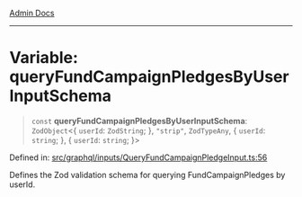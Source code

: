 [Admin Docs](/)

***

# Variable: queryFundCampaignPledgesByUserInputSchema

> `const` **queryFundCampaignPledgesByUserInputSchema**: `ZodObject`\<\{ `userId`: `ZodString`; \}, `"strip"`, `ZodTypeAny`, \{ `userId`: `string`; \}, \{ `userId`: `string`; \}\>

Defined in: [src/graphql/inputs/QueryFundCampaignPledgeInput.ts:56](https://github.com/Sourya07/talawa-api/blob/2dc82649c98e5346c00cdf926fe1d0bc13ec1544/src/graphql/inputs/QueryFundCampaignPledgeInput.ts#L56)

Defines the Zod validation schema for querying FundCampaignPledges by userId.
